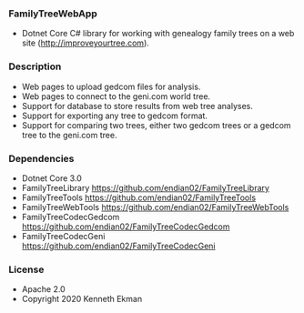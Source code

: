 ### FamilyTreeWebApp
- Dotnet Core C# library for working with genealogy family trees on a web site (http://improveyourtree.com).

### Description
- Web pages to upload gedcom files for analysis.
- Web pages to connect to the geni.com world tree.
- Support for database to store results from web tree analyses.
- Support for exporting any tree to gedcom format.
- Support for comparing two trees, either two gedcom trees or a gedcom tree to the geni.com tree.

### Dependencies
- Dotnet Core 3.0
- FamilyTreeLibrary https://github.com/endian02/FamilyTreeLibrary
- FamilyTreeTools https://github.com/endian02/FamilyTreeTools
- FamilyTreeWebTools https://github.com/endian02/FamilyTreeWebTools
- FamilyTreeCodecGedcom https://github.com/endian02/FamilyTreeCodecGedcom
- FamilyTreeCodecGeni https://github.com/endian02/FamilyTreeCodecGeni

### License 
- Apache 2.0
- Copyright 2020 Kenneth Ekman